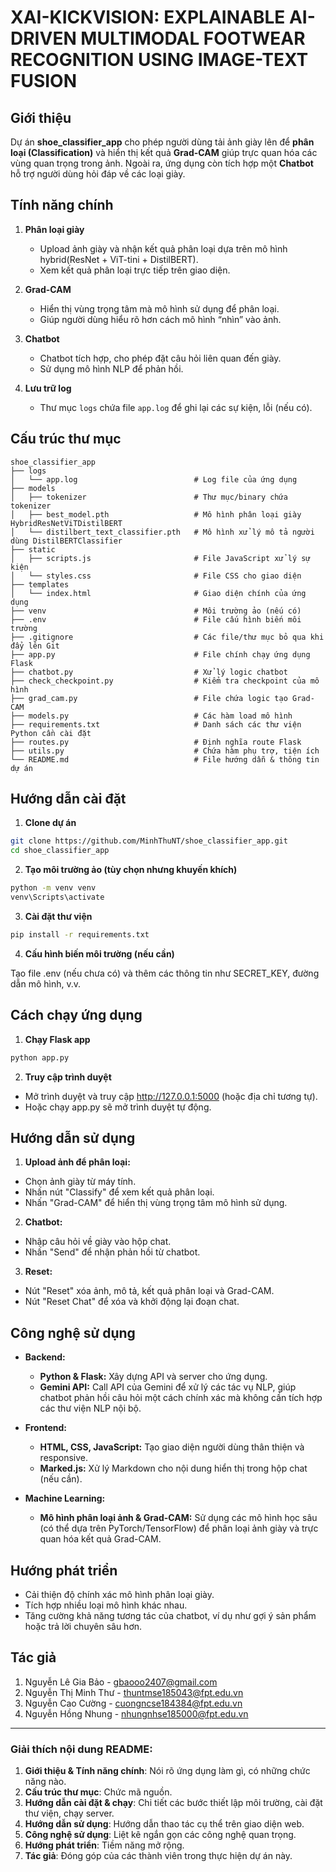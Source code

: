 # XAI-KICKVISION: EXPLAINABLE AI-DRIVEN MULTIMODAL FOOTWEAR RECOGNITION USING IMAGE-TEXT FUSION

## Giới thiệu

Dự án **shoe_classifier_app** cho phép người dùng tải ảnh giày lên để **phân loại (Classification)** và hiển thị kết quả **Grad-CAM** giúp trực quan hóa các vùng quan trọng trong ảnh. Ngoài ra, ứng dụng còn tích hợp một **Chatbot** hỗ trợ người dùng hỏi đáp về các loại giày.

## Tính năng chính

1. **Phân loại giày**  
   - Upload ảnh giày và nhận kết quả phân loại dựa trên mô hình hybrid(ResNet + ViT-tini + DistilBERT).  
   - Xem kết quả phân loại trực tiếp trên giao diện.

2. **Grad-CAM**  
   - Hiển thị vùng trọng tâm mà mô hình sử dụng để phân loại.  
   - Giúp người dùng hiểu rõ hơn cách mô hình “nhìn” vào ảnh.

3. **Chatbot**  
   - Chatbot tích hợp, cho phép đặt câu hỏi liên quan đến giày.  
   - Sử dụng mô hình NLP để phản hồi.

4. **Lưu trữ log**  
   - Thư mục `logs` chứa file `app.log` để ghi lại các sự kiện, lỗi (nếu có).

## Cấu trúc thư mục

```plaintext
shoe_classifier_app
├── logs
│   └── app.log                          # Log file của ứng dụng
├── models
│   ├── tokenizer                        # Thư mục/binary chứa tokenizer
│   ├── best_model.pth                   # Mô hình phân loại giày HybridResNetViTDistilBERT
│   └── distilbert_text_classifier.pth   # Mô hình xử lý mô tả người dùng DistilBERTClassifier
├── static
│   ├── scripts.js                       # File JavaScript xử lý sự kiện
│   └── styles.css                       # File CSS cho giao diện
├── templates
│   └── index.html                       # Giao diện chính của ứng dụng
├── venv                                 # Môi trường ảo (nếu có)
├── .env                                 # File cấu hình biến môi trường
├── .gitignore                           # Các file/thư mục bỏ qua khi đẩy lên Git
├── app.py                               # File chính chạy ứng dụng Flask
├── chatbot.py                           # Xử lý logic chatbot
├── check_checkpoint.py                  # Kiểm tra checkpoint của mô hình
├── grad_cam.py                          # File chứa logic tạo Grad-CAM
├── models.py                            # Các hàm load mô hình
├── requirements.txt                     # Danh sách các thư viện Python cần cài đặt
├── routes.py                            # Định nghĩa route Flask
├── utils.py                             # Chứa hàm phụ trợ, tiện ích
└── README.md                            # File hướng dẫn & thông tin dự án
```

## Hướng dẫn cài đặt
1. **Clone dự án**

```bash
git clone https://github.com/MinhThuNT/shoe_classifier_app.git
cd shoe_classifier_app
```

2. **Tạo môi trường ảo (tùy chọn nhưng khuyến khích)**

```bash
python -m venv venv
venv\Scripts\activate
```

3. **Cài đặt thư viện**

```bash
pip install -r requirements.txt
```

4. **Cấu hình biến môi trường (nếu cần)**

Tạo file .env (nếu chưa có) và thêm các thông tin như SECRET_KEY, đường dẫn mô hình, v.v.

## Cách chạy ứng dụng

1. **Chạy Flask app**

```bash
python app.py
```

2. **Truy cập trình duyệt**

* Mở trình duyệt và truy cập http://127.0.0.1:5000 (hoặc địa chỉ tương tự). 
* Hoặc chạy app.py sẽ mở trình duyệt tự động.

## Hướng dẫn sử dụng

1. **Upload ảnh để phân loại:**

* Chọn ảnh giày từ máy tính.
* Nhấn nút "Classify" để xem kết quả phân loại.
* Nhấn "Grad-CAM" để hiển thị vùng trọng tâm mô hình sử dụng.

2. **Chatbot:**

* Nhập câu hỏi về giày vào hộp chat.
* Nhấn "Send" để nhận phản hồi từ chatbot.

3. **Reset:**

* Nút "Reset" xóa ảnh, mô tả, kết quả phân loại và Grad-CAM.
* Nút "Reset Chat" để xóa và khởi động lại đoạn chat.

## Công nghệ sử dụng

- **Backend:**  
  - **Python & Flask:** Xây dựng API và server cho ứng dụng.
  - **Gemini API:** Call API của Gemini để xử lý các tác vụ NLP, giúp chatbot phản hồi câu hỏi một cách chính xác mà không cần tích hợp các thư viện NLP nội bộ.

- **Frontend:**  
  - **HTML, CSS, JavaScript:** Tạo giao diện người dùng thân thiện và responsive.
  - **Marked.js:** Xử lý Markdown cho nội dung hiển thị trong hộp chat (nếu cần).

- **Machine Learning:**  
  - **Mô hình phân loại ảnh & Grad-CAM:** Sử dụng các mô hình học sâu (có thể dựa trên PyTorch/TensorFlow) để phân loại ảnh giày và trực quan hóa kết quả Grad-CAM.

## Hướng phát triển

* Cải thiện độ chính xác mô hình phân loại giày.
* Tích hợp nhiều loại mô hình khác nhau.
* Tăng cường khả năng tương tác của chatbot, ví dụ như gợi ý sản phẩm hoặc trả lời chuyên sâu hơn.

## Tác giả

1. Nguyễn Lê Gia Bảo - [gbaooo2407@gmail.com](mailto:gbaooo2407@gmail.com)
2. Nguyễn Thị Minh Thư - [thuntmse185043@fpt.edu.vn](mailto:thuntmse185043@fpt.edu.vn)
3. Nguyễn Cao Cường - [cuongncse184384@fpt.edu.vn](mailto:cuongncse184384@fpt.edu.vn)
4. Nguyễn Hồng Nhung - [nhungnhse185000@fpt.edu.vn](mailto:nhungnhse185000@fpt.edu.vn)

---

### Giải thích nội dung README:

1. **Giới thiệu & Tính năng chính**: Nói rõ ứng dụng làm gì, có những chức năng nào.  
2. **Cấu trúc thư mục**: Chức mã nguồn.  
3. **Hướng dẫn cài đặt & chạy**: Chi tiết các bước thiết lập môi trường, cài đặt thư viện, chạy server.  
4. **Hướng dẫn sử dụng**: Hướng dẫn thao tác cụ thể trên giao diện web.  
5. **Công nghệ sử dụng**: Liệt kê ngắn gọn các công nghệ quan trọng.  
6. **Hướng phát triển**: Tiềm năng mở rộng.  
7. **Tác giả**: Đóng góp của các thành viên trong thực hiện dự án này.

